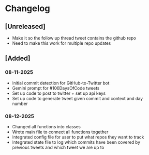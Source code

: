 # Changelog

## [Unreleased]

- Make it so the follow up thread tweet contains the github repo
- Need to make this work for multiple repo updates

## [Added]

### 08-11-2025

- Initial commit detection for GitHub-to-Twitter bot
- Gemini prompt for #100DaysOfCode tweets
- Set up code to post to twitter + set up api keys
- Set up code to generate tweet given commit and context and day number

### 08-12-2025

- Changed all functions into classes
- Wrote main file to connect all functions together
- Integrated config file for user to put what repos they want to track
- Integrated state file to log which commits have been covered by previous tweets and which tweet we are up to

